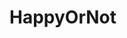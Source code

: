 # HappyOrNot

<!-- 
    Format tablette: Galaxy tab S6 Lite 1334x800

    https://www.w3schools.com/w3css/tryit.asp?filename=tryw3css_sidebar_left_right&stacked=h
 -->